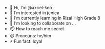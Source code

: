 - 👋 Hi, I’m @axriel-kea
- 👀 I’m interested in jenica
- 🌱 I’m currently learning in Rizal High Grade 8
- 💞️ I’m looking to collaborate on ...
- 📫 How to reach me secret
- 😄 Pronouns: he/him
- ⚡ Fun fact: loyal

<!---
axriel-kea/axriel-kea is a ✨ special ✨ repository because its `README.md` (this file) appears on your GitHub profile.
You can click the Preview link to take a look at your changes.
--->
